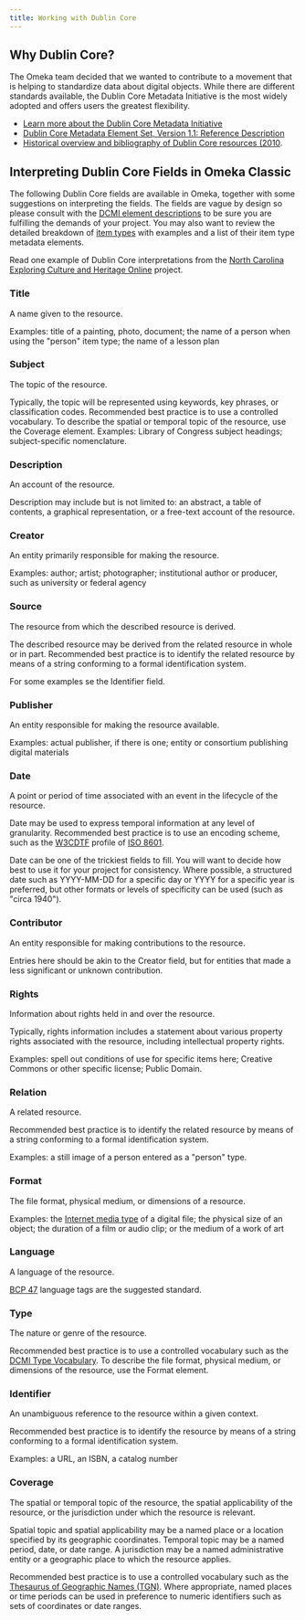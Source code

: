 ```yaml
---
title: Working with Dublin Core
---
```


Why Dublin Core?
----------

The Omeka team decided that we wanted to contribute to a movement that is helping to standardize data about digital objects. While there are different standards available, the Dublin Core Metadata Initiative is the most widely adopted and offers users the greatest flexibility.

- [Learn more about the Dublin Core Metadata Initiative](http://dublincore.org/about/)
- [Dublin Core Metadata Element Set, Version 1.1: Reference Description](http://dublincore.org/documents/dces/)
- [Historical overview and bibliography of Dublin Core resources (2010](http://www.oclc.org/research/activities/past/orprojects/dublincore/default.htm).

Interpreting Dublin Core Fields in Omeka Classic 
--------------------------------------------------------

The following Dublin Core fields are available in Omeka, together with some suggestions on interpreting the fields. The fields are vague by design so please consult with the [DCMI element descriptions](http://dublincore.org/documents/usageguide/elements.shtml) to be sure you are fulfilling the demands of your project. You may also want to review the detailed breakdown of [item types](Item_Types.md) with examples and a list of their item type metadata elements.

Read one example of Dublin Core interpretations from the [North Carolina Exploring Culture and Heritage Online](https://www.digitalnc.org/partners/describing-your-materials/) project.

### Title

A name given to the resource.

Examples: title of a painting, photo, document; the name of a person when using the "person" item type; the name of a lesson plan

### Subject

The topic of the resource.

Typically, the topic will be represented using keywords, key phrases, or classification codes. Recommended best practice is to use a controlled vocabulary. To describe the spatial or temporal topic of the resource, use the Coverage element. Examples: Library of Congress subject headings; subject-specific nomenclature.

### Description

An account of the resource.

Description may include but is not limited to: an abstract, a table of contents, a graphical representation, or a free-text account of the resource. 

### Creator

An entity primarily responsible for making the resource.

Examples: author; artist; photographer; institutional author or producer, such as university or federal agency

### Source

The resource from which the described resource is derived.

The described resource may be derived from the related resource in whole or in part. Recommended best practice is to identify the related resource by means of a string conforming to a formal identification system.

For some examples se the Identifier field.

### Publisher

An entity responsible for making the resource available.

Examples: actual publisher, if there is one; entity or consortium publishing digital materials

### Date

A point or period of time associated with an event in the lifecycle of the resource.

Date may be used to express temporal information at any level of granularity. Recommended best practice is to use an encoding scheme, such as the [W3CDTF](https://www.w3.org/TR/NOTE-datetime) profile of [ISO 8601](https://www.iso.org/iso-8601-date-and-time-format.html).

Date can be one of the trickiest fields to fill. You will want to decide how best to use it for your project for consistency. Where possible, a structured date such as YYYY-MM-DD for a specific day or YYYY for a specific year is preferred, but other formats or levels of specificity can be used (such as "circa 1940").

### Contributor

An entity responsible for making contributions to the resource.

Entries here should be akin to the Creator field, but for entities that made a less significant or unknown contribution.

### Rights

Information about rights held in and over the resource.

Typically, rights information includes a statement about various property rights associated with the resource, including intellectual property rights.

Examples: spell out conditions of use for specific items here; Creative Commons or other specific license; Public Domain.

### Relation

A related resource.

Recommended best practice is to identify the related resource by means of a string conforming to a formal identification system.

Examples: a still image of a person entered as a "person" type.

### Format

The file format, physical medium, or dimensions of a resource.

Examples: the [Internet media type](https://www.iana.org/assignments/media-types/media-types.xhtml) of a digital file; the physical size of an object; the duration of a film or audio clip; or the medium of a work of art

### Language

A language of the resource.

[BCP 47](https://www.w3.org/International/articles/language-tags/) language tags are the suggested standard.

### Type

The nature or genre of the resource.

Recommended best practice is to use a controlled vocabulary such as the [DCMI Type Vocabulary](http://dublincore.org/documents/dcmi-terms/#section-7). To describe the file format, physical medium, or dimensions of the resource, use the Format element.

### Identifier

An unambiguous reference to the resource within a given context.

Recommended best practice is to identify the resource by means of a string conforming to a formal identification system.

Examples: a URL, an ISBN, a catalog number

### Coverage

The spatial or temporal topic of the resource, the spatial applicability of the resource, or the jurisdiction under which the resource is relevant.

Spatial topic and spatial applicability may be a named place or a location specified by its geographic coordinates. Temporal topic may be a named period, date, or date range. A jurisdiction may be a named administrative entity or a geographic place to which the resource applies.

Recommended best practice is to use a controlled vocabulary such as the [Thesaurus of Geographic Names (TGN)](http://www.getty.edu/research/tools/vocabularies/tgn/index.html). Where appropriate, named places or time periods can be used in preference to numeric identifiers such as sets of coordinates or date ranges.
